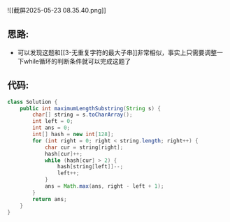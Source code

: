 ![[截屏2025-05-23 08.35.40.png]]


## 思路:

- 可以发现这题和[[3-无重复字符的最大子串]]非常相似，事实上只需要调整一下while循环的判断条件就可以完成这题了

## 代码:

```java
class Solution {
    public int maximumLengthSubstring(String s) {
        char[] string = s.toCharArray();
        int left = 0;
        int ans = 0;
        int[] hash = new int[128];
        for (int right = 0; right < string.length; right++) {
            char cur = string[right];
            hash[cur]++;
            while (hash[cur] > 2) {
                hash[string[left]]--;
                left++;
            }
            ans = Math.max(ans, right - left + 1);
        }
        return ans;
    }
}
```

